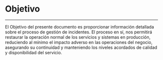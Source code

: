 # Objetivo

---

El Objetivo del presente documento es proporcionar información detallada sobre el proceso de gestión de incidentes. El proceso en sí, nos permitirá restaurar la operación normal de los servicios y sistemas en producción, reduciendo al mínimo el impacto adverso en las operaciones del negocio, asegurando su continuidad y manteniendo los niveles acordados de calidad y disponibilidad del servicio.

